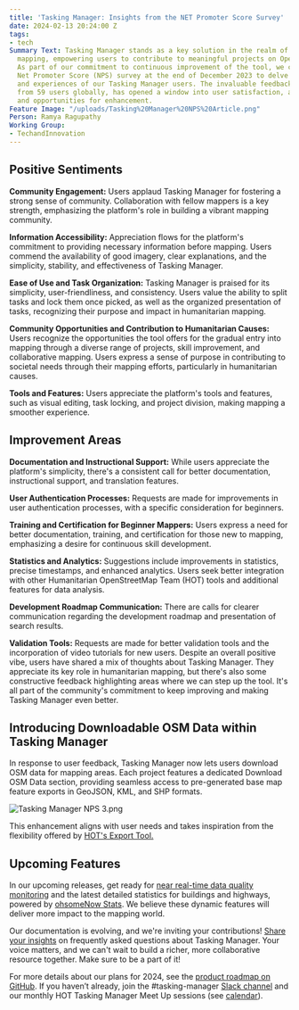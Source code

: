 ```yaml
---
title: 'Tasking Manager: Insights from the NET Promoter Score Survey'
date: 2024-02-13 20:24:00 Z
tags:
- tech
Summary Text: Tasking Manager stands as a key solution in the realm of collaborative
  mapping, empowering users to contribute to meaningful projects on OpenStreetMap.
  As part of our commitment to continuous improvement of the tool, we conducted a
  Net Promoter Score (NPS) survey at the end of December 2023 to delve into the sentiments
  and experiences of our Tasking Manager users. The invaluable feedback, received
  from 59 users globally, has opened a window into user satisfaction, areas of strength,
  and opportunities for enhancement.
Feature Image: "/uploads/Tasking%20Manager%20NPS%20Article.png"
Person: Ramya Ragupathy
Working Group:
- TechandInnovation
---
```


## Positive Sentiments

**Community Engagement:** Users applaud Tasking Manager for fostering a strong sense of community. Collaboration with fellow mappers is a key strength, emphasizing the platform's role in building a vibrant mapping community.

**Information Accessibility:** Appreciation flows for the platform's commitment to providing necessary information before mapping. Users commend the availability of good imagery, clear explanations, and the simplicity, stability, and effectiveness of Tasking Manager.

**Ease of Use and Task Organization:** Tasking Manager is praised for its simplicity, user-friendliness, and consistency. Users value the ability to split tasks and lock them once picked, as well as the organized presentation of tasks, recognizing their purpose and impact in humanitarian mapping.

**Community Opportunities and Contribution to Humanitarian Causes:** Users recognize the opportunities the tool offers for the gradual entry into mapping through a diverse range of projects, skill improvement, and collaborative mapping. Users express a sense of purpose in contributing to societal needs through their mapping efforts, particularly in humanitarian causes.

**Tools and Features:** Users appreciate the platform's tools and features, such as visual editing, task locking, and project division, making mapping a smoother experience.

## Improvement Areas

**Documentation and Instructional Support:** While users appreciate the platform's simplicity, there's a consistent call for better documentation, instructional support, and translation features.

**User Authentication Processes:** Requests are made for improvements in user authentication processes, with a specific consideration for beginners.

**Training and Certification for Beginner Mappers:** Users express a need for better documentation, training, and certification for those new to mapping, emphasizing a desire for continuous skill development.

**Statistics and Analytics:** Suggestions include improvements in statistics, precise timestamps, and enhanced analytics. Users seek better integration with other Humanitarian OpenStreetMap Team (HOT) tools and additional features for data analysis.

**Development Roadmap Communication:** There are calls for clearer communication regarding the development roadmap and presentation of search results.

**Validation Tools:** Requests are made for better validation tools and the incorporation of video tutorials for new users.
Despite an overall positive vibe, users have shared a mix of thoughts about Tasking Manager. They appreciate its key role in humanitarian mapping, but there's also some constructive feedback highlighting areas where we can step up the tool. It's all part of the community's commitment to keep improving and making Tasking Manager even better.

## Introducing Downloadable OSM Data within Tasking Manager

In response to user feedback, Tasking Manager now lets users download OSM data for mapping areas. Each project features a dedicated Download OSM Data section, providing seamless access to pre-generated base map feature exports in GeoJSON, KML, and SHP formats.
 
![Tasking Manager NPS 3.png](/uploads/Tasking%20Manager%20NPS%203.png)

This enhancement aligns with user needs and takes inspiration from the flexibility offered by [HOT's Export Tool.
](https://export.hotosm.org/v3/)

## Upcoming Features

In our upcoming releases, get ready for [near real-time data quality monitoring](https://github.com/hotosm/tasking-manager/issues/6109) and the latest detailed statistics for buildings and highways, powered by [ohsomeNow Stats](https://stats.now.ohsome.org/). We believe these dynamic features will deliver more impact to the mapping world.

Our documentation is evolving, and we're inviting your contributions! [Share your insights](https://github.com/hotosm/tasking-manager/discussions/6228) on frequently asked questions about Tasking Manager. Your voice matters, and we can't wait to build a richer, more collaborative resource together. Make sure to be a part of it!

For more details about our plans for 2024, see the [product roadmap on GitHub](https://github.com/orgs/hotosm/projects/28). If you haven’t already, join the #tasking-manager [Slack channel](https://slack.hotosm.org/) and our monthly HOT Tasking Manager Meet Up sessions (see [calendar](https://www.google.com/calendar/embed?src=hotosm.org_848e89aaiab04ag94d23rqn558%40group.calendar.google.com)).